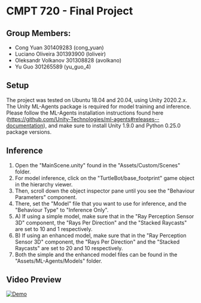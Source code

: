 # CMPT 720 - Final Project

## Group Members:
* Cong Yuan 301409283 (cong_yuan)
* Luciano Oliveira 301393900 (loliveir)  
* Oleksandr Volkanov 301308828 (avolkano)  
* Yu Guo 301265589 (yu_guo_4)

## Setup
The project was tested on Ubuntu 18.04 and 20.04, using Unity 2020.2.x.
The Unity ML-Agents package is required for model training and inference.
Please follow the ML-Agents installation instructions found here (https://github.com/Unity-Technologies/ml-agents#releases--documentation), and make sure to install Unity 1.9.0 and Python 0.25.0 package versions.

## Inference
1. Open the "MainScene.unity" found in the "Assets/Custom/Scenes" folder.
2. For model inference, click on the "TurtleBot/base_footprint" game object in the hierarchy viewer.
3. Then, scroll down the object inspector pane until you see the "Behaviour Parameters" component.
4. There, set the "Model" file that you want to use for inference, and the "Behaviour Type" to "Inference Only".
5. A) If using a simple model, make sure that in the "Ray Perception Sensor 3D" component, the "Rays Per Direction" and the "Stacked Raycasts" are set to 10 and 1 respectively.
5. B) If using an enhanced model, make sure that in the "Ray Perception Sensor 3D" component, the "Rays Per Direction" and the "Stacked Raycasts" are set to 20 and 10 respectively.
6. Both the simple and the enhanced model files can be found in the "Assets/ML-Agents/Models" folder.

## Video Preview

[![Demo](https://img.youtube.com/vi/BKYtdzxB5iA/0.jpg)](https://www.youtube.com/watch?v=BKYtdzxB5iA&t=6s&ab_channel=YuGuo)